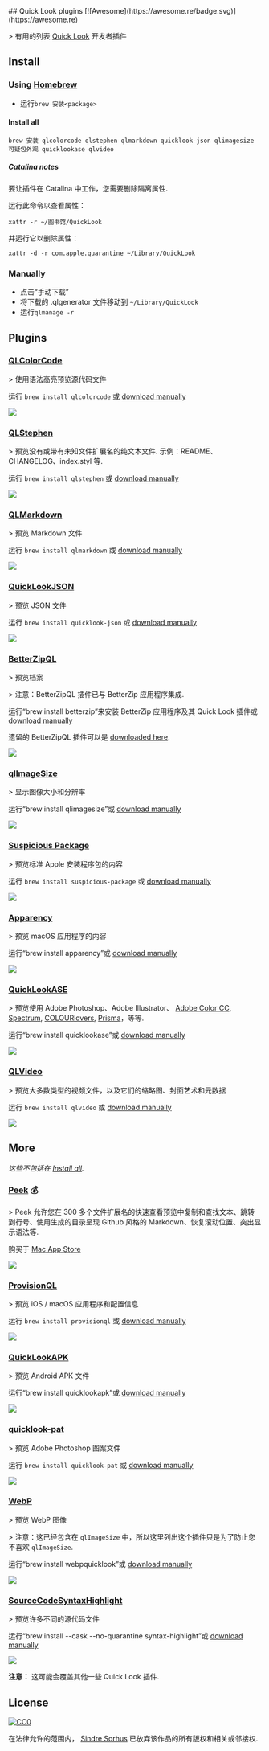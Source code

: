 <div class="github-widget" data-repo="sindresorhus/quick-look-plugins"></div>
## Quick Look plugins [![Awesome](https://awesome.re/badge.svg)](https://awesome.re)

&gt; 有用的列表 [Quick Look](https://en.wikipedia.org/wiki/Quick_Look) 开发者插件

## Install

### Using [Homebrew](https://brew.sh)

 - 运行`brew 安装<package> `

#### Install all

```
brew 安装 qlcolorcode qlstephen qlmarkdown quicklook-json qlimagesize 可疑包外观 quicklookase qlvideo
```

##### Catalina notes

要让插件在 Catalina 中工作，您需要删除隔离属性.

运行此命令以查看属性：

```
xattr -r ~/图书馆/QuickLook
```

并运行它以删除属性：

```
xattr -d -r com.apple.quarantine ~/Library/QuickLook
```

### Manually

- 点击“手动下载”
- 将下载的 .qlgenerator 文件移动到 `~/Library/QuickLook`
- 运行`qlmanage -r`

## Plugins

### [QLColorCode](https://github.com/anthonygelibert/QLColorCode)

&gt; 使用语法高亮预览源代码文件

运行 `brew install qlcolorcode` 或 [download manually](https://github.com/anthonygelibert/QLColorCode/releases/latest)

[![](https://raw.githubusercontent.com/sindresorhus/quick-look-plugins/master/screenshots/QLColorCode.png)](https://github.com/anthonygelibert/QLColorCode)

### [QLStephen](https://github.com/whomwah/qlstephen)

 &gt; 预览没有或带有未知文件扩展名的纯文本文件. 示例：README、CHANGELOG、index.styl 等.

运行 `brew install qlstephen` 或 [download manually](https://github.com/whomwah/qlstephen/releases/latest)

[![](https://raw.githubusercontent.com/sindresorhus/quick-look-plugins/master/screenshots/QLStephen.png)](https://github.com/whomwah/qlstephen)

### [QLMarkdown](https://github.com/toland/qlmarkdown)

&gt; 预览 Markdown 文件

运行 `brew install qlmarkdown` 或 [download manually](https://github.com/downloads/toland/qlmarkdown/QLMarkdown-1.3.zip)

[![](https://raw.githubusercontent.com/sindresorhus/quick-look-plugins/master/screenshots/QLMarkdown.png)](https://github.com/toland/qlmarkdown)

### [QuickLookJSON](http://www.sagtau.com/quicklookjson.html)

&gt; 预览 JSON 文件

运行 `brew install quicklook-json` 或 [download manually](http://www.sagtau.com/media/QuickLookJSON.qlgenerator.zip)

[![](https://raw.githubusercontent.com/sindresorhus/quick-look-plugins/master/screenshots/QuickLookJSON.png)](http://www.sagtau.com/quicklookjson.html)

### [BetterZipQL](https://macitbetter.com/downloads/)

&gt; 预览档案

&gt; 注意：BetterZipQL 插件已与 BetterZip 应用程序集成.

运行“brew install betterzip”来安装 BetterZip 应用程序及其 Quick Look 插件或 [download manually](https://macitbetter.com/BetterZip.zip)

遗留的 BetterZipQL 插件可以是 [downloaded here](https://macitbetter.com/dl/BetterZipQL-1.5.zip).

[![](https://raw.githubusercontent.com/sindresorhus/quick-look-plugins/master/screenshots/BetterZipQL.png)](https://macitbetter.com/BetterZip-Quick-Look-Generator/)

### [qlImageSize](https://github.com/Nyx0uf/qlImageSize)

&gt; 显示图像大小和分辨率

运行“brew install qlimagesize”或 [download manually](https://github.com/Nyx0uf/qlImageSize#installation)

[![](https://raw.githubusercontent.com/sindresorhus/quick-look-plugins/master/screenshots/qlImageSize.png)](https://github.com/Nyx0uf/qlImageSize)

### [Suspicious Package](https://www.mothersruin.com/software/SuspiciousPackage/)

&gt; 预览标准 Apple 安装程序包的内容

运行 `brew install suspicious-package` 或 [download manually](https://www.mothersruin.com/software/downloads/SuspiciousPackage.xip)

[![](https://raw.githubusercontent.com/sindresorhus/quick-look-plugins/master/screenshots/SuspiciousPackage.png)](https://www.mothersruin.com/software/SuspiciousPackage/)

### [Apparency](https://www.mothersruin.com/software/Apparency/)

&gt; 预览 macOS 应用程序的内容

运行“brew install apparency”或 [download manually](https://mothersruin.com/software/downloads/Apparency.dmg)

[![](https://raw.githubusercontent.com/sindresorhus/quick-look-plugins/master/screenshots/Apparency.png)](https://mothersruin.com/software/Apparency/)

### [QuickLookASE](https://github.com/rsodre/QuickLookASE)

&gt; 预览使用 Adob​​e Photoshop、Adobe Illustrator、 [Adobe Color CC](https://color.adobe.com), [Spectrum](http://www.eigenlogik.com/spectrum/mac), [COLOURlovers](https://www.colourlovers.com), [Prisma](http://www.codeadventure.com)，等等.

运行“brew install quicklookase”或 [download manually](https://github.com/rsodre/QuickLookASE/releases/latest)

[![](https://raw.githubusercontent.com/sindresorhus/quick-look-plugins/master/screenshots/QuickLookASE.png)](https://github.com/rsodre/QuickLookASE)

### [QLVideo](https://github.com/Marginal/QLVideo)

&gt; 预览大多数类型的视频文件，以及它们的缩略图、封面艺术和元数据

运行 `brew install qlvideo` 或 [download manually](https://github.com/Marginal/QLVideo/releases/latest)

[![](https://raw.githubusercontent.com/sindresorhus/quick-look-plugins/master/screenshots/QLVideo.png)](https://github.com/Marginal/QLVideo)

## More

*这些不包括在 [Install all](#install-all).*

### [Peek](https://bigzlabs.com/peek) 💰

&gt; Peek 允许您在 300 多个文件扩展名的快速查看预览中复制和查找文本、跳转到行号、使用生成的目录呈现 Github 风格的 Markdown、恢复滚动位置、突出显示语法等.

购买于 [Mac App Store](https://apps.apple.com/app/peek-quick-look-extension/id1554235898)

[![](https://raw.githubusercontent.com/sindresorhus/quick-look-plugins/master/screenshots/Peek.png)](https://bigzlabs.com/peek)

### [ProvisionQL](https://github.com/ealeksandrov/ProvisionQL)

&gt; 预览 iOS / macOS 应用程序和配置信息

运行 `brew install provisionql` 或 [download manually](https://github.com/ealeksandrov/ProvisionQL/releases/latest)

[![](https://raw.githubusercontent.com/sindresorhus/quick-look-plugins/master/screenshots/ProvisionQL.png)](https://github.com/ealeksandrov/ProvisionQL)

### [QuickLookAPK](https://github.com/hezi/QuickLookAPK)

&gt; 预览 Android APK 文件

运行“brew install quicklookapk”或 [download manually](https://github.com/hezi/QuickLookAPK/blob/master/QuickLookAPK.qlgenerator.zip)

[![](https://raw.githubusercontent.com/sindresorhus/quick-look-plugins/master/screenshots/QuickLookAPK.png)](https://github.com/hezi/QuickLookAPK)

### [quicklook-pat](https://github.com/pixelrowdies/quicklook-pat)

&gt; 预览 Adob​​e Photoshop 图案文件

运行 `brew install quicklook-pat` 或 [download manually](https://github.com/pixelrowdies/quicklook-pat/releases)

[![](https://raw.githubusercontent.com/sindresorhus/quick-look-plugins/master/screenshots/quicklook-pat.png)](https://github.com/pixelrowdies/quicklook-pat)

### [WebP](https://github.com/dchest/webp-quicklook)

&gt; 预览 WebP 图像

&gt; 注意：这已经包含在 `qlImageSize` 中，所以这里列出这个插件只是为了防止您不喜欢 `qlImageSize`.

运行“brew install webpquicklook”或 [download manually](https://github.com/dchest/webp-quicklook/releases/latest)

[![](https://raw.githubusercontent.com/sindresorhus/quick-look-plugins/master/screenshots/WebP.png)](https://github.com/dchest/webp-quicklook)

### [SourceCodeSyntaxHighlight](https://github.com/sbarex/SourceCodeSyntaxHighlight)

&gt; 预览许多不同的源代码文件

运行“brew install --cask --no-quarantine syntax-highlight”或 [download manually](https://github.com/sbarex/SourceCodeSyntaxHighlight/releases/latest)

[![](https://user-images.githubusercontent.com/8471055/118415204-5f53fc80-b6a9-11eb-93d8-b88c442c5744.png)](https://github.com/sbarex/SourceCodeSyntaxHighlight)

**注意：** 这可能会覆盖其他一些 Quick Look 插件.

## License

[![CC0](https://mirrors.creativecommons.org/presskit/buttons/88x31/svg/cc-zero.svg)](https://creativecommons.org/publicdomain/zero/1.0/)

在法律允许的范围内， [Sindre Sorhus](https://sindresorhus.com) 已放弃该作品的所有版权和相关或邻接权.
